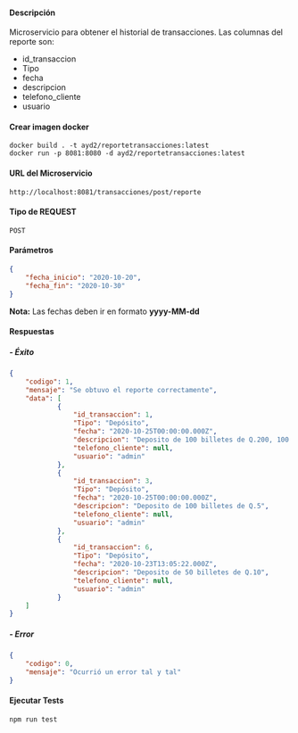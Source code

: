 #### Descripción

Microservicio para obtener el historial de transacciones. Las columnas del reporte son:

- id_transaccion
- Tipo
- fecha
- descripcion
- telefono_cliente
- usuario

#### Crear imagen docker

```
docker build . -t ayd2/reportetransacciones:latest
docker run -p 8081:8080 -d ayd2/reportetransacciones:latest
```

#### URL del Microservicio
```
http://localhost:8081/transacciones/post/reporte
```

#### Tipo de REQUEST
```
POST
```
#### Parámetros
```json
{
    "fecha_inicio": "2020-10-20",
    "fecha_fin": "2020-10-30"
}
```
**Nota:** Las fechas deben ir en formato **yyyy-MM-dd**

#### Respuestas

##### - Éxito
```json
{
	"codigo": 1,
	"mensaje": "Se obtuvo el reporte correctamente",
	"data": [
            {
                "id_transaccion": 1,
                "Tipo": "Depósito",
                "fecha": "2020-10-25T00:00:00.000Z",
                "descripcion": "Deposito de 100 billetes de Q.200, 100 billetes de Q.100, 50 billetes de Q.50, 1000 billetes de Q.20, 1000 billetes de Q.10, 2000 billetes de Q.5",
                "telefono_cliente": null,
                "usuario": "admin"
            },
            {
                "id_transaccion": 3,
                "Tipo": "Depósito",
                "fecha": "2020-10-25T00:00:00.000Z",
                "descripcion": "Deposito de 100 billetes de Q.5",
                "telefono_cliente": null,
                "usuario": "admin"
            },
            {
                "id_transaccion": 6,
                "Tipo": "Depósito",
                "fecha": "2020-10-23T13:05:22.000Z",
                "descripcion": "Deposito de 50 billetes de Q.10",
                "telefono_cliente": null,
                "usuario": "admin"
            }
	]
}
```

##### - Error
```json
{
	"codigo": 0,
	"mensaje": "Ocurrió un error tal y tal"
}
```

#### Ejecutar Tests
```
npm run test
```
